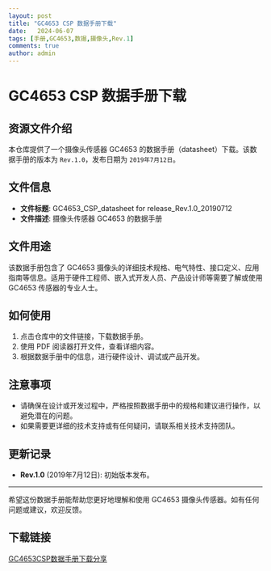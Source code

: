 ```yaml
---
layout: post
title: "GC4653 CSP 数据手册下载"
date:   2024-06-07
tags: [手册,GC4653,数据,摄像头,Rev.1]
comments: true
author: admin
---
```

# GC4653 CSP 数据手册下载

## 资源文件介绍

本仓库提供了一个摄像头传感器 GC4653 的数据手册（datasheet）下载。该数据手册的版本为 `Rev.1.0`，发布日期为 `2019年7月12日`。

## 文件信息

- **文件标题**: GC4653_CSP_datasheet for release_Rev.1.0_20190712
- **文件描述**: 摄像头传感器 GC4653 的数据手册

## 文件用途

该数据手册包含了 GC4653 摄像头的详细技术规格、电气特性、接口定义、应用指南等信息。适用于硬件工程师、嵌入式开发人员、产品设计师等需要了解或使用 GC4653 传感器的专业人士。

## 如何使用

1. 点击仓库中的文件链接，下载数据手册。
2. 使用 PDF 阅读器打开文件，查看详细内容。
3. 根据数据手册中的信息，进行硬件设计、调试或产品开发。

## 注意事项

- 请确保在设计或开发过程中，严格按照数据手册中的规格和建议进行操作，以避免潜在的问题。
- 如果需要更详细的技术支持或有任何疑问，请联系相关技术支持团队。

## 更新记录

- **Rev.1.0** (2019年7月12日): 初始版本发布。

---

希望这份数据手册能帮助您更好地理解和使用 GC4653 摄像头传感器。如有任何问题或建议，欢迎反馈。

## 下载链接

[GC4653CSP数据手册下载分享](https://pan.quark.cn/s/09ea193d0677)